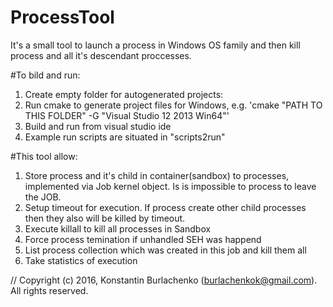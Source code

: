 # ProcessTool 

It's a small tool to launch a process in Windows OS family and then kill process and all it's descendant proccesses.


#To bild and run:

1. Create empty folder for autogenerated projects:
2. Run cmake to generate project files for Windows, e.g. 'cmake "PATH TO THIS FOLDER" -G "Visual Studio 12 2013 Win64"'
3. Build and run from visual studio ide
4. Example run scripts are situated in "scripts2run"

#This tool allow:
1. Store process and it's child in container(sandbox) to processes, implemented via Job kernel object. Is is impossible to process to leave the JOB.
2. Setup timeout for execution. If process create other child processes then they also will be killed by timeout.
3. Execute killall to kill all processes in Sandbox
4. Force process temination if unhandled SEH was happend
5. List process collection which was created in this job and kill them all
6. Take statistics of execution

// Copyright (c) 2016, Konstantin Burlachenko (burlachenkok@gmail.com).  All rights reserved.
